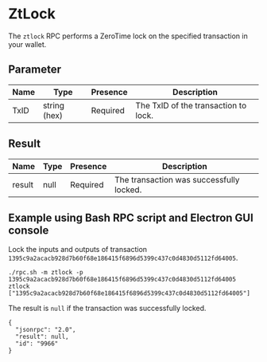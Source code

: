# ZtLock
The `ztlock` RPC performs a ZeroTime lock on the specified transaction in your wallet.

## Parameter
Name | Type         | Presence | Description
---- | ------------ | -------- | -----------------------------------------------
TxID | string (hex) | Required | The TxID of the transaction to lock.

## Result
Name   | Type | Presence | Description
------ | ---- | -------- | -----------------------------------------------------
result | null | Required | The transaction was successfully locked.

## Example using Bash RPC script and Electron GUI console
Lock the inputs and outputs of transaction `1395c9a2acacb928d7b60f68e186415f6896d5399c437c0d4830d5112fd64005`.

```
./rpc.sh -m ztlock -p 1395c9a2acacb928d7b60f68e186415f6896d5399c437c0d4830d5112fd64005
ztlock ["1395c9a2acacb928d7b60f68e186415f6896d5399c437c0d4830d5112fd64005"]
```

The result is `null` if the transaction was successfully locked.

```
{
  "jsonrpc": "2.0",
  "result": null,
  "id": "9966"
}
```
